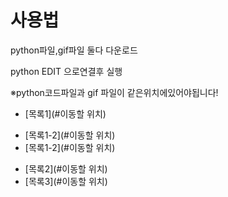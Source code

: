 # 사용법

python파일,gif파일 둘다 다운로드

python EDIT 으로연결후 실행

※python코드파일과 gif 파일이 같은위치에있어야됩니다!

* [목록1](#이동할 위치)
 - [목록1-2](#이동할 위치)
 - [목록1-2](#이동할 위치)
* [목록2](#이동할 위치)
* [목록3](#이동할 위치)
